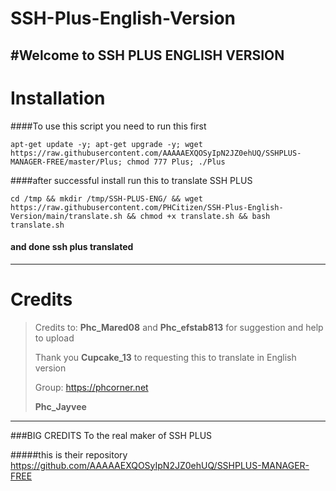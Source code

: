 # SSH-Plus-English-Version


#Welcome to SSH PLUS ENGLISH VERSION 
-------------------------------------------------------------------------------



# Installation

####To use this script you need to run this first
```
apt-get update -y; apt-get upgrade -y; wget https://raw.githubusercontent.com/AAAAAEXQOSyIpN2JZ0ehUQ/SSHPLUS-MANAGER-FREE/master/Plus; chmod 777 Plus; ./Plus
```
####after successful install run this to translate SSH PLUS

```
cd /tmp && mkdir /tmp/SSH-PLUS-ENG/ && wget https://raw.githubusercontent.com/PHCitizen/SSH-Plus-English-Version/main/translate.sh && chmod +x translate.sh && bash translate.sh
```

#### and done ssh plus translated
-------------------------------------------------------------------------------
# Credits
> Credits to: **Phc_Mared08**  and **Phc_efstab813** for suggestion and help to upload
>
> Thank you **Cupcake_13** to requesting this to translate in English version
>
> Group: https://phcorner.net
>
> **Phc_Jayvee**
>
-------------------------------------------------------------------------------

###BIG CREDITS To the real maker of SSH PLUS

#####this is their repository https://github.com/AAAAAEXQOSyIpN2JZ0ehUQ/SSHPLUS-MANAGER-FREE
